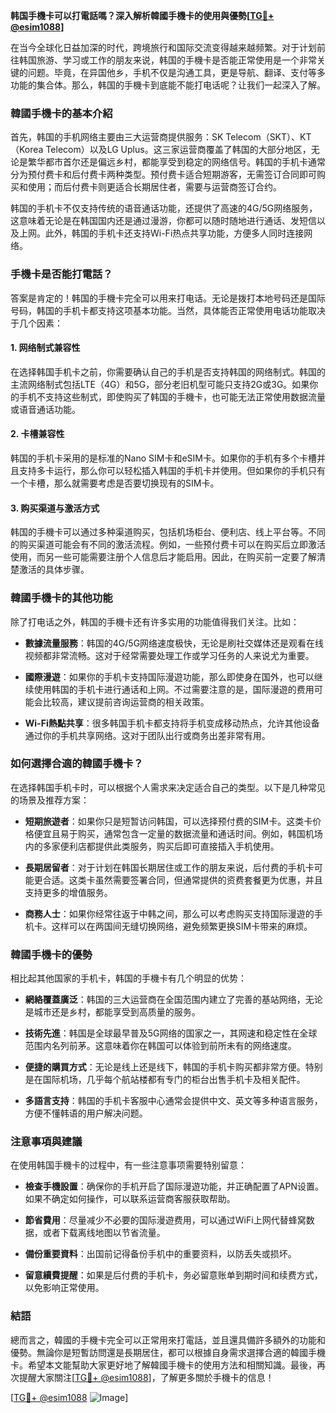 **韩国手機卡可以打電話嗎？深入解析韓國手機卡的使用與優勢[[TG💪+ @esim1088](https://t.me/s/esim1088)]**

在当今全球化日益加深的时代，跨境旅行和国际交流变得越来越频繁。对于计划前往韩国旅游、学习或工作的朋友来说，韩国的手機卡是否能正常使用是一个非常关键的问题。毕竟，在异国他乡，手机不仅是沟通工具，更是导航、翻译、支付等多功能的集合体。那么，韩国的手機卡到底能不能打电话呢？让我们一起深入了解。

### 韓國手機卡的基本介紹

首先，韩国的手机网络主要由三大运营商提供服务：SK Telecom（SKT）、KT（Korea Telecom）以及LG Uplus。这三家运营商覆盖了韩国的大部分地区，无论是繁华都市首尔还是偏远乡村，都能享受到稳定的网络信号。韩国的手机卡通常分为预付费卡和后付费卡两种类型。预付费卡适合短期游客，无需签订合同即可购买和使用；而后付费卡则更适合长期居住者，需要与运营商签订合约。

韩国的手机卡不仅支持传统的语音通话功能，还提供了高速的4G/5G网络服务，这意味着无论是在韩国国内还是通过漫游，你都可以随时随地进行通话、发短信以及上网。此外，韩国的手机卡还支持Wi-Fi热点共享功能，方便多人同时连接网络。

### 手機卡是否能打電話？

答案是肯定的！韩国的手機卡完全可以用来打电话。无论是拨打本地号码还是国际号码，韩国的手机卡都支持这项基本功能。当然，具体能否正常使用电话功能取决于几个因素：

#### 1. 网络制式兼容性

在选择韩国手机卡之前，你需要确认自己的手机是否支持韩国的网络制式。韩国的主流网络制式包括LTE（4G）和5G，部分老旧机型可能只支持2G或3G。如果你的手机不支持这些制式，即使购买了韩国的手機卡，也可能无法正常使用数据流量或语音通话功能。

#### 2. 卡槽兼容性

韩国的手机卡采用的是标准的Nano SIM卡和eSIM卡。如果你的手机有多个卡槽并且支持多卡运行，那么你可以轻松插入韩国的手机卡并使用。但如果你的手机只有一个卡槽，那么就需要考虑是否要切换现有的SIM卡。

#### 3. 购买渠道与激活方式

韩国的手機卡可以通过多种渠道购买，包括机场柜台、便利店、线上平台等。不同的购买渠道可能会有不同的激活流程。例如，一些预付费卡可以在购买后立即激活使用，而另一些可能需要注册个人信息后才能启用。因此，在购买前一定要了解清楚激活的具体步骤。

### 韓國手機卡的其他功能

除了打电话之外，韩国的手機卡还有许多实用的功能值得我们关注。比如：

- **數據流量服務**：韩国的4G/5G网络速度极快，无论是刷社交媒体还是观看在线视频都非常流畅。这对于经常需要处理工作或学习任务的人来说尤为重要。
  
- **國際漫遊**：如果你的手机卡支持国际漫遊功能，那么即使身在国外，也可以继续使用韩国的手机卡进行通话和上网。不过需要注意的是，国际漫遊的费用可能会比较高，建议提前咨询运营商的相关政策。

- **Wi-Fi熱點共享**：很多韩国手机卡都支持将手机变成移动热点，允许其他设备通过你的手机共享网络。这对于团队出行或商务出差非常有用。

### 如何選擇合適的韓國手機卡？

在选择韩国手机卡时，可以根据个人需求来决定适合自己的类型。以下是几种常见的场景及推荐方案：

- **短期旅遊者**：如果你只是短暂访问韩国，可以选择预付费的SIM卡。这类卡价格便宜且易于购买，通常包含一定量的数据流量和通话时间。例如，韩国机场内的多家便利店都提供此类服务，购买后即可直接插入手机使用。

- **長期居留者**：对于计划在韩国长期居住或工作的朋友来说，后付费的手机卡可能更合适。这类卡虽然需要签署合同，但通常提供的资费套餐更为优惠，并且支持更多的增值服务。

- **商務人士**：如果你经常往返于中韩之间，那么可以考虑购买支持国际漫遊的手机卡。这样可以在两国间无缝切换网络，避免频繁更换SIM卡带来的麻烦。

### 韓國手機卡的優勢

相比起其他国家的手机卡，韩国的手機卡有几个明显的优势：

- **網絡覆蓋廣泛**：韩国的三大运营商在全国范围内建立了完善的基站网络，无论是城市还是乡村，都能享受到高质量的服务。

- **技術先進**：韩国是全球最早普及5G网络的国家之一，其网速和稳定性在全球范围内名列前茅。这意味着你在韩国可以体验到前所未有的网络速度。

- **便捷的購買方式**：无论是线上还是线下，韩国的手机卡购买都非常方便。特别是在国际机场，几乎每个航站楼都有专门的柜台出售手机卡及相关配件。

- **多語言支持**：韩国的手机卡客服中心通常会提供中文、英文等多种语言服务，方便不懂韩语的用户解决问题。

### 注意事項與建議

在使用韩国手機卡的过程中，有一些注意事项需要特别留意：

- **檢查手機設置**：确保你的手机开启了国际漫遊功能，并正确配置了APN设置。如果不确定如何操作，可以联系运营商客服获取帮助。

- **節省費用**：尽量减少不必要的国际漫遊费用，可以通过WiFi上网代替蜂窝数据，或者下载离线地图以节省流量。

- **備份重要資料**：出国前记得备份手机中的重要资料，以防丢失或损坏。

- **留意續費提醒**：如果是后付费的手机卡，务必留意账单到期时间和续费方式，以免影响正常使用。

### 結語

總而言之，韓國的手機卡完全可以正常用來打電話，並且還具備許多額外的功能和優勢。無論你是短暫訪問還是長期居住，都可以根據自身需求選擇合適的韓國手機卡。希望本文能幫助大家更好地了解韓國手機卡的使用方法和相關知識。最後，再次提醒大家關注[[TG💪+ @esim1088](https://t.me/s/esim1088)]，了解更多關於手機卡的信息！

[[TG💪+ @esim1088](https://t.me/s/esim1088) ![Image](https://i.postimg.cc/4NQfJmqS/Snipaste-2025-05-13-00-14-12.png)]